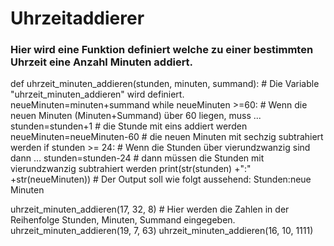 # Uhrzeitaddierer
### Hier wird eine Funktion definiert welche zu einer bestimmten Uhrzeit eine Anzahl Minuten addiert.
def uhrzeit_minuten_addieren(stunden, minuten, summand): # Die Variable "uhrzeit_minuten_addieren" wird definiert.
    neueMinuten=minuten+summand 
    while neueMinuten >=60: # Wenn die neuen Minuten (Minuten+Summand) über 60 liegen, muss ...
        stunden=stunden+1 # die Stunde mit eins addiert werden
        neueMinuten=neueMinuten-60 # die neuen Minuten mit sechzig subtrahiert werden
    if stunden >= 24: # Wenn die Stunden über vierundzwanzig sind dann ...
           stunden=stunden-24 # dann müssen die Stunden mit vierundzwanzig subtrahiert werden
    print(str(stunden) +":" +str(neueMinuten)) # Der Output soll wie folgt aussehend: Stunden:neue Minuten
            
uhrzeit_minuten_addieren(17, 32, 8) # Hier werden die Zahlen in der Reihenfolge Stunden, Minuten, Summand eingegeben.
uhrzeit_minuten_addieren(19, 7, 63) 
uhrzeit_minuten_addieren(16, 10, 1111) 
